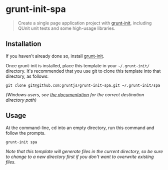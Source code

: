 # grunt-init-spa

> Create a single page application project with [grunt-init][], including QUnit unit tests and some high-usage libraries.

[grunt-init]: http://gruntjs.com/project-scaffolding

## Installation
If you haven't already done so, install [grunt-init][].

Once grunt-init is installed, place this template in your `~/.grunt-init/` directory. It's recommended that you use git to clone this template into that directory, as follows:

```
git clone git@github.com:gruntjs/grunt-init-spa.git ~/.grunt-init/spa
```

_(Windows users, see [the documentation][grunt-init] for the correct destination directory path)_

## Usage

At the command-line, cd into an empty directory, run this command and follow the prompts.

```
grunt-init spa
```

_Note that this template will generate files in the current directory, so be sure to change to a new directory first if you don't want to overwrite existing files._
